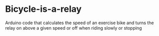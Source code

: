 # Bicycle-is-a-relay
Arduino code that calculates the speed of an exercise bike and turns the relay on above a given speed or off when riding slowly or stopping
